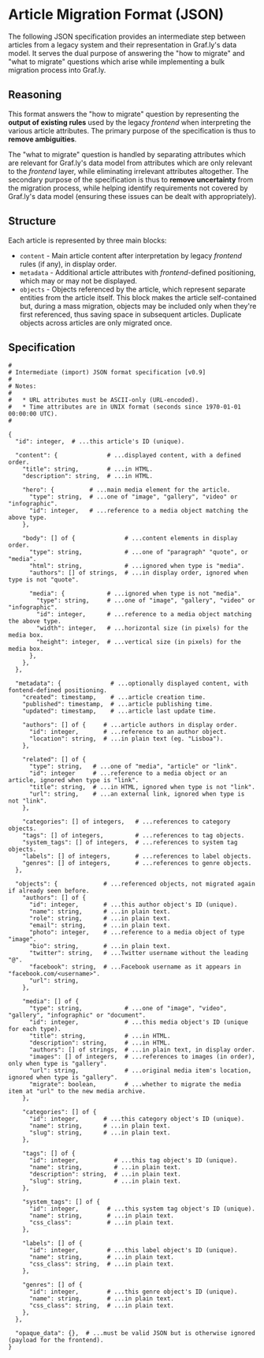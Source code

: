 # Article Migration Format (JSON)

The following JSON specification provides an intermediate step between articles from a legacy system and their representation in Graf.ly's data model. It serves the dual purpose of answering the "how to migrate" and "what to migrate" questions which arise while implementing a bulk migration process into Graf.ly.

## Reasoning

This format answers the "how to migrate" question by representing the **output of existing rules** used by the legacy _frontend_ when interpreting the various article attributes. The primary purpose of the specification is thus to **remove ambiguities**.

The "what to migrate" question is handled by separating attributes which are relevant for Graf.ly's data model from attributes which are only relevant to the _frontend_ layer, while eliminating irrelevant attributes altogether. The secondary purpose of the specification is thus to **remove uncertainty** from the migration process, while helping identify requirements not covered by Graf.ly's data model (ensuring these issues can be dealt with appropriately).

## Structure

Each article is represented by three main blocks:

* `content` - Main article content after interpretation by legacy _frontend_ rules (if any), in display order.
* `metadata` - Additional article attributes with _frontend_-defined positioning, which may or may not be displayed.
* `objects` - Objects referenced by the article, which represent separate entities from the article itself. This block makes the article self-contained but, during a mass migration, objects may be included only when they're first referenced, thus saving space in subsequent articles. Duplicate objects across articles are only migrated once.

## Specification

```
#
# Intermediate (import) JSON format specification [v0.9]
#
# Notes:
#
#   * URL attributes must be ASCII-only (URL-encoded).
#   * Time attributes are in UNIX format (seconds since 1970-01-01 00:00:00 UTC).
#

{
  "id": integer,  # ...this article's ID (unique).

  "content": {              # ...displayed content, with a defined order.
    "title": string,        # ...in HTML.
    "description": string,  # ...in HTML.

    "hero": {          # ...main media element for the article.
      "type": string,  # ...one of "image", "gallery", "video" or "infographic".
      "id": integer,   # ...reference to a media object matching the above type.
    },

    "body": [] of {              # ...content elements in display order.
      "type": string,            # ...one of "paragraph" "quote", or "media".
      "html": string,            # ...ignored when type is "media".
      "authors": [] of strings,  # ...in display order, ignored when type is not "quote".

      "media": {            # ...ignored when type is not "media".
        "type": string,     # ...one of "image", "gallery", "video" or "infographic".
        "id": integer,      # ...reference to a media object matching the above type.
        "width": integer,   # ...horizontal size (in pixels) for the media box.
        "height": integer,  # ...vertical size (in pixels) for the media box.
      },
    },
  },

  "metadata": {              # ...optionally displayed content, with fontend-defined positioning.
    "created": timestamp,    # ...article creation time.
    "published": timestamp,  # ...article publishing time.
    "updated": timestamp,    # ...article last update time.

    "authors": [] of {     # ...article authors in display order.
      "id": integer,       # ...reference to an author object.
      "location": string,  # ...in plain text (eg. "Lisboa").
    },

    "related": [] of {
      "type": string,   # ...one of "media", "article" or "link".
      "id": integer     # ...reference to a media object or an article, ignored when type is "link".
      "title": string,  # ...in HTML, ignored when type is not "link".
      "url": string,    # ...an external link, ignored when type is not "link".
    },

    "categories": [] of integers,   # ...references to category objects.
    "tags": [] of integers,         # ...references to tag objects.
    "system_tags": [] of integers,  # ...references to system tag objects.
    "labels": [] of integers,       # ...references to label objects.
    "genres": [] of integers,       # ...references to genre objects.
  },

  "objects": {             # ...referenced objects, not migrated again if already seen before.
    "authors": [] of {
      "id": integer,       # ...this author object's ID (unique).
      "name": string,      # ...in plain text.
      "role": string,      # ...in plain text.
      "email": string,     # ...in plain text.
      "photo": integer,    # ...reference to a media object of type "image".
      "bio": string,       # ...in plain text.
      "twitter": string,   # ...Twitter username without the leading "@".
      "facebook": string,  # ...Facebook username as it appears in "facebook.com/<username>".
      "url": string,
    },

    "media": [] of {
      "type": string,            # ...one of "image", "video", "gallery", "infographic" or "document".
      "id": integer,             # ...this media object's ID (unique for each type).
      "title": string,           # ...in HTML.
      "description": string,     # ...in HTML.
      "authors": [] of strings,  # ...in plain text, in display order.
      "images": [] of integers,  # ...references to images (in order), only when type is "gallery".
      "url": string,             # ...original media item's location, ignored when type is "gallery".
      "migrate": boolean,        # ...whether to migrate the media item at "url" to the new media archive.
    },

    "categories": [] of {
      "id": integer,       # ...this category object's ID (unique).
      "name": string,      # ...in plain text.
      "slug": string,      # ...in plain text.
    },

    "tags": [] of {
      "id": integer,          # ...this tag object's ID (unique).
      "name": string,         # ...in plain text.
      "description": string,  # ...in plain text.
      "slug": string,         # ...in plain text.
    },

    "system_tags": [] of {
      "id": integer,        # ...this system tag object's ID (unique).
      "name": string,       # ...in plain text.
      "css_class":          # ...in plain text.
    },

    "labels": [] of {
      "id": integer,        # ...this label object's ID (unique).
      "name": string,       # ...in plain text.
      "css_class": string,  # ...in plain text.
    },

    "genres": [] of {
      "id": integer,        # ...this genre object's ID (unique).
      "name": string,       # ...in plain text.
      "css_class": string,  # ...in plain text.
    },
  },

  "opaque_data": {},  # ...must be valid JSON but is otherwise ignored (payload for the frontend).
}
```

